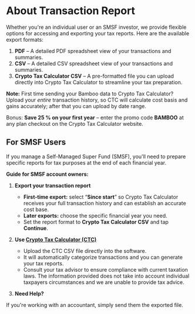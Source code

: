# About Transaction Report

Whether you're an individual user or an SMSF investor, we provide flexible options for accessing and exporting your tax reports. Here are the available export formats:

1. **PDF** – A detailed PDF spreadsheet view of your transactions and summaries.  
2. **CSV** – A detailed CSV spreadsheet view of your transactions and summaries.  
3. **Crypto Tax Calculator CSV** – A pre-formatted file you can upload directly into Crypto Tax Calculator to streamline your tax preparation.

**Note:** First time sending your Bamboo data to Crypto Tax Calculator? Upload your *entire* transaction history, so CTC will calculate cost basis and gains accurately; after that you can upload by date range.

Bonus: **Save 25 % on your first year** – enter the promo code **BAMBOO** at any plan checkout on the Crypto Tax Calculator website.

## For SMSF Users

If you manage a Self-Managed Super Fund (SMSF), you'll need to prepare specific reports for tax purposes at the end of each financial year.

**Guide for SMSF account owners:**

1. **Export your transaction report**  
   - **First-time export:** select “**Since start**” so Crypto Tax Calculator receives your full transaction history and can establish an accurate cost base. 
   - **Later exports:** choose the specific financial year you need.
   - Set the report format to **Crypto Tax Calculator CSV** and tap **Continue**.

2. **Use [Crypto Tax Calculator (CTC)](https://home.cryptotaxcalculator.io/au)**  
   - Upload the CTC CSV file directly into the software.  
   - It will automatically categorize transactions and you can generate your tax reports.
   - Consult your tax advisor to ensure compliance with current taxation laws. The information provided does not take into account individual taxpayers circumstances and we are unable to provide tax advice.

3. **Need Help?**

If you're working with an accountant, simply send them the exported file.
